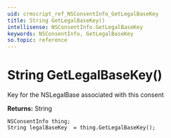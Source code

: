 ```yaml
---
uid: crmscript_ref_NSConsentInfo_GetLegalBaseKey
title: String GetLegalBaseKey()
intellisense: NSConsentInfo.GetLegalBaseKey
keywords: NSConsentInfo, GetLegalBaseKey
so.topic: reference
---
```


# String GetLegalBaseKey()

Key for the NSLegalBase associated with this consent

**Returns:** String

```crmscript
NSConsentInfo thing;
String legalBaseKey  = thing.GetLegalBaseKey();
```

